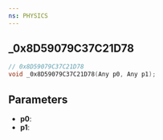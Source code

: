 ```yaml
---
ns: PHYSICS
---
```

## _0x8D59079C37C21D78

```c
// 0x8D59079C37C21D78
void _0x8D59079C37C21D78(Any p0, Any p1);
```

## Parameters
* **p0**:
* **p1**:
